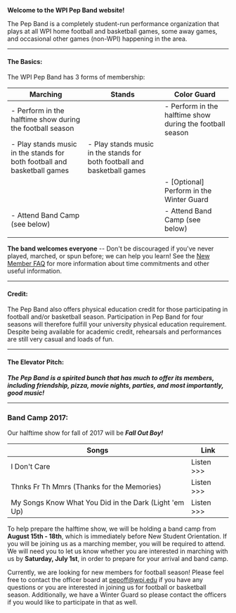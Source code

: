 
**Welcome to the WPI Pep Band website!** 

The Pep Band is a completely student-run performance organization that plays at all WPI home football and basketball games, some away games, and occasional other games (non-WPI) happening in the area.

---
#### The Basics:
The WPI Pep Band has 3 forms of membership:

| Marching | Stands | Color Guard |
|----------|--------|-------------|
| - Perform in the halftime show during the football season |  | - Perform in the halftime show during the football season |
| - Play stands music in the stands for both football and basketball games | - Play stands music in the stands for both football and basketball games | |
|  |  |- [Optional] Perform in the Winter Guard |
| - Attend Band Camp (see below) |  | - Attend Band Camp (see below) |
||||

**The band welcomes everyone** -- Don't be discouraged if you've never played, marched, or spun before; we can help you learn! See the [New Member FAQ](New%20Member%20FAQ) for more information about time commitments and other useful information.

---
#### Credit:
The Pep Band also offers physical education credit for those participating in football and/or basketball season. Participation in Pep Band for four seasons will therefore fulfill your university physical education requirement. Despite being available for academic credit, rehearsals and performances are still very casual and loads of fun.

---
#### The Elevator Pitch:
***The Pep Band is a spirited bunch that has much to offer its members, including friendship, pizza, movie nights, parties, and most importantly, good music!***

---
### Band Camp 2017:
<div id="inline-player" style="float:right;padding-left:10px;display:none;">
    <a id="close-inline-player" style="float:right;">[X]</a>
    <iframe id="inline-player-iframe" style="height:650px;width:650px"></iframe>
</div>

Our halftime show for fall of 2017 will be ***Fall Out Boy!***

| Songs | Link |
|-------|------|
| I Don't Care | <a class="inline-playable" id="https://www.jwpepper.com/sheet-music/media-player.jsp?&type=audio&productID=10067890">Listen >>></a> |
| Thnks Fr Th Mmrs (Thanks for the Memories) | <a class="inline-playable" id="https://www.jwpepper.com/sheet-music/media-player.jsp?&type=audio&productID=10090171">Listen >>></a> |
| My Songs Know What You Did in the Dark (Light 'em Up) | <a class="inline-playable" id="https://www.jwpepper.com/sheet-music/media-player.jsp?&type=audio&productID=10441418">Listen >>></a> |

To help prepare the halftime show, we will be holding a band camp from **August 15th - 18th**, which is immediately before New Student Orientation. If you will be joining us as a marching member, you will be required to attend. We will need you to let us know whether you are interested in marching with us by **Saturday, July 1st**, in order to prepare for your arrival and band camp.

Currently, we are looking for new members for football season! Please feel free to contact the officer board at [pepoff@wpi.edu](mailto:pepoff@wpi.edu) if you have any questions or you are interested in joining us for football or basketball season. Additionally, we have a Winter Guard so please contact the officers if you would like to participate in that as well.

<script src="js/inline-player.js"></script>

